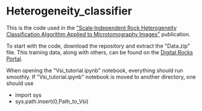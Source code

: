 # Heterogeneity_classifier
This is the code used in the ["Scale‑Independent Rock Heterogeneity Classification Algorithm Applied to Microtomography Images"](https://doi.org/10.1007/s11242-023-02008-1) publication. 

To start with the code, download the repository and extract the "Data.zip" file. This training data, along with others, can be found on the [Digital Rocks Portal](https://www.digitalrocksportal.org). 

When opening the "Vsi_tutorial.ipynb" notebook, everything should run smoothly. If "Vsi_tutorial.ipynb" notebook is moved to another directory, one should use 

- import sys
- sys.path.insert(0,Path_to_Vsi)
